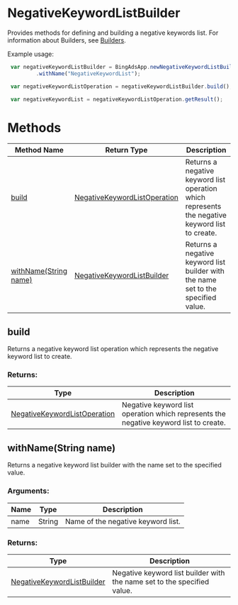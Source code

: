 # NegativeKeywordListBuilder
Provides methods for defining and building a negative keywords list. For information about Builders, see [Builders](../concepts/builders).

Example usage:
```javascript
 var negativeKeywordListBuilder = BingAdsApp.newNegativeKeywordListBuilder()
         .withName("NegativeKeywordList");

 var negativeKeywordListOperation = negativeKeywordListBuilder.build();

 var negativeKeywordList = negativeKeywordListOperation.getResult();
```



# Methods
|Method Name|Return Type|Description|
|-|-|-
[build](#build)|[NegativeKeywordListOperation](./NegativeKeywordListOperation)|Returns a negative keyword list operation which represents the negative keyword list to create.
[withName(String name)](#withname~string-name~)|[NegativeKeywordListBuilder](./NegativeKeywordListBuilder)|Returns a negative keyword list builder with the name set to the specified value.

## <a name="build"></a>build
Returns a negative keyword list operation which represents the negative keyword list to create.

### Returns:
|Type|Description|
|-|-
[NegativeKeywordListOperation](./NegativeKeywordListOperation)|Negative keyword list operation which represents the negative keyword list to create.

## <a name="withname~string-name~"></a>withName(String name)
Returns a negative keyword list builder with the name set to the specified value.

### Arguments:
|Name|Type|Description|
|-|-|-
name|String|Name of the negative keyword list.
### Returns:
|Type|Description|
|-|-
[NegativeKeywordListBuilder](./NegativeKeywordListBuilder)|Negative keyword list builder with the name set to the specified value.

